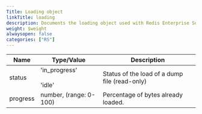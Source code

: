 ```yaml
---
Title: Loading object
linkTitle: loading
description: Documents the loading object used with Redis Enterprise Software REST API calls.
weight: $weight
alwaysopen: false
categories: ["RS"]
---
```


| Name | Type/Value | Description |
|------|------------|-------------|
| status    | 'in_progress'<br></br>'idle' | Status of the load of a dump file (read-only) |
| progress  | number, (range: 0-100) | Percentage of bytes already loaded. |
